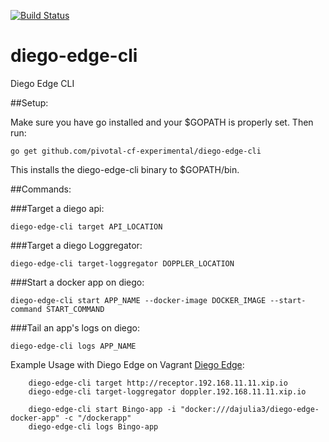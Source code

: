 [![Build Status](https://travis-ci.org/pivotal-cf-experimental/diego-edge-cli.svg?branch=master)](https://travis-ci.org/pivotal-cf-experimental/diego-edge-cli)

diego-edge-cli
==============

Diego Edge CLI

##Setup:

Make sure you have go installed and your $GOPATH is properly set. Then run:

    go get github.com/pivotal-cf-experimental/diego-edge-cli

This installs the diego-edge-cli binary to $GOPATH/bin.


##Commands:

###Target a diego api:

    diego-edge-cli target API_LOCATION

###Target a diego Loggregator:

    diego-edge-cli target-loggregator DOPPLER_LOCATION

###Start a docker app on diego:

    diego-edge-cli start APP_NAME --docker-image DOCKER_IMAGE --start-command START_COMMAND

###Tail an app's logs on diego:

    diego-edge-cli logs APP_NAME

Example Usage with Diego Edge on Vagrant [Diego Edge](https://github.com/pivotal-cf-experimental/diego-edge):

        diego-edge-cli target http://receptor.192.168.11.11.xip.io
        diego-edge-cli target-loggregator doppler.192.168.11.11.xip.io

        diego-edge-cli start Bingo-app -i "docker:///dajulia3/diego-edge-docker-app" -c "/dockerapp"
        diego-edge-cli logs Bingo-app
